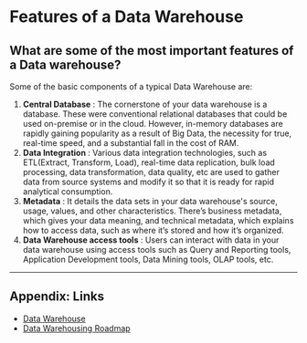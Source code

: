 # Features of a Data Warehouse

## What are some of the most important features of a Data warehouse?

Some of the basic components of a typical Data Warehouse are:

1. **Central Database** : The cornerstone of your data warehouse is a database. These were conventional relational databases that could be used on-premise or in the cloud. However, in-memory databases are rapidly gaining popularity as a result of Big Data, the necessity for true, real-time speed, and a substantial fall in the cost of RAM.
1. **Data Integration** : Various data integration technologies, such as ETL(Extract, Transform, Load), real-time data replication, bulk load processing, data transformation, data quality, etc are used to gather data from source systems and modify it so that it is ready for rapid analytical consumption.
1. **Metadata** : It details the data sets in your data warehouse's source, usage, values, and other characteristics. There’s business metadata, which gives your data meaning, and technical metadata, which explains how to access data, such as where it’s stored and how it’s organized.
1. **Data Warehouse access tools** : Users can interact with data in your data warehouse using access tools such as Query and Reporting tools, Application Development tools, Data Mining tools, OLAP tools, etc.

---

## Appendix: Links

* [Data Warehouse](Data%20Warehouse.md)
* [Data Warehousing Roadmap](Data%20Warehousing%20Roadmap.md)
